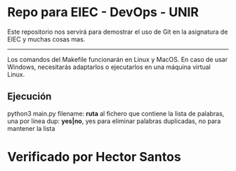 # Repo para EIEC - DevOps - UNIR

Este repositorio nos servirá para demostrar el uso de Git en la asignatura de EIEC y muchas cosas mas.

---

Los comandos del Makefile funcionarán en Linux y MacOS. En caso de usar Windows, necesitarás adaptarlos o ejecutarlos en una máquina virtual Linux.

## Ejecución

python3 main.py <filename> <dup>
filename: **ruta** al fichero que contiene la lista de palabras, una por línea
dup: **yes|no**, yes para eliminar palabras duplicadas, no para mantener la lista

# Verificado por Hector Santos
